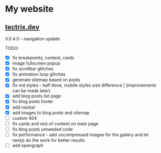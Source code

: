 # My website
## [tectrix.dev](https://tectrix.dev)

V.0.4.0 - navigation update

TODO:
- [x] fix breakpoints, content, cards
- [x] image fullscreen popup
- [x] fix scrollbar glitches
- [x] fix animation loop glitches
- [x] generate sitemap based on posts
- [x] fix md styles - half done, mobile styles size difference | (improvements can be made later)
- [x] add blog posts list page
- [x] fix blog posts footer
- [x] add navbar
- [x] add images to blog posts and sitemap
- [ ] custom 404
- [ ] fix cards and rest of content on main page
- [ ] fix blog posts unneeded code
- [ ] fix performance - add uncompressed images for the gallery and let nextjs do the work for better results
- [ ] add opengraph
